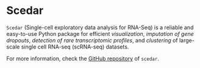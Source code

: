 # Scedar

`Scedar` (Single-cell exploratory data analysis for RNA-Seq) is a reliable and easy-to-use Python package for efficient *visualization*, *imputation of gene dropouts*, *detection of rare transcriptomic profiles*, and *clustering* of large-scale single cell RNA-seq (scRNA-seq) datasets.

For more information, check the [GitHub repository](http://github.com/logstar/scedar) of `scedar`.
